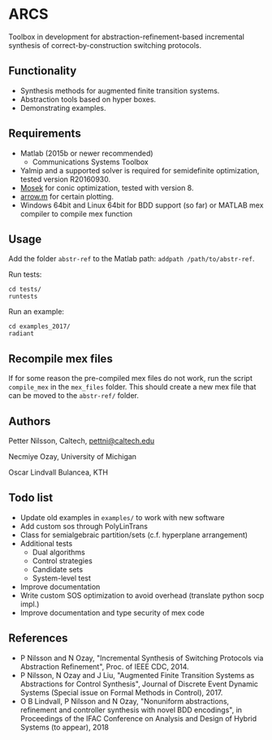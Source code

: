 # ARCS

Toolbox in development for abstraction-refinement-based incremental synthesis of correct-by-construction switching protocols.

## Functionality

 - Synthesis methods for augmented finite transition systems.
 - Abstraction tools based on hyper boxes.
 - Demonstrating examples.

## Requirements

 - Matlab (2015b or newer recommended)
 	- Communications Systems Toolbox
 - Yalmip and a supported solver is required for semidefinite optimization, tested version R20160930.
 - [Mosek](https://mosek.com) for conic optimization, tested with version 8.
 - [arrow.m](https://www.mathworks.com/matlabcentral/fileexchange/278-arrow) for certain plotting.
 - Windows 64bit and Linux 64bit for BDD support (so far) or MATLAB mex compiler to compile mex function
 
## Usage

Add the folder ```abstr-ref``` to the Matlab path: ```addpath /path/to/abstr-ref```.

Run tests:
```
cd tests/
runtests
```
Run an example:
```
cd examples_2017/
radiant
```

## Recompile mex files

If for some reason the pre-compiled mex files do not work, run the script ```compile_mex``` in the ```mex_files``` folder. This should create a new mex file that can be moved to the ```abstr-ref/``` folder.

## Authors

Petter Nilsson, Caltech, pettni@caltech.edu

Necmiye Ozay, University of Michigan

Oscar Lindvall Bulancea, KTH

## Todo list
 - Update old examples in `examples/` to work with new software
 - Add custom sos through PolyLinTrans
 - Class for semialgebraic partition/sets (c.f. hyperplane arrangement)
 - Additional tests
	- Dual algorithms
    - Control strategies
    - Candidate sets
    - System-level test
 - Improve documentation
 - Write custom SOS optimization to avoid overhead (translate python socp impl.)
 - Improve documentation and type security of mex code

## References

 - P Nilsson and N Ozay, "Incremental Synthesis of Switching Protocols via Abstraction Refinement", Proc. of IEEE CDC, 2014.
 - P Nilsson, N Ozay and J Liu, "Augmented Finite Transition Systems as Abstractions for Control Synthesis", Journal of Discrete Event Dynamic Systems (Special issue on Formal Methods in Control), 2017.
 - O B Lindvall, P Nilsson and N Ozay, "Nonuniform abstractions, refinement and controller synthesis with novel BDD encodings", in Proceedings of the IFAC Conference on Analysis and Design of Hybrid Systems (to appear), 2018 
